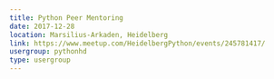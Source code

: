 ```yaml
---
title: Python Peer Mentoring
date: 2017-12-28
location: Marsilius-Arkaden, Heidelberg
link: https://www.meetup.com/HeidelbergPython/events/245781417/
usergroup: pythonhd
type: usergroup
---
```

